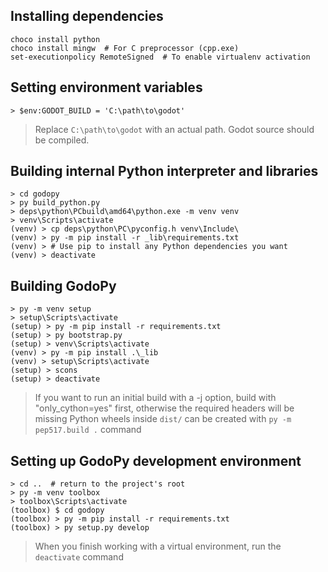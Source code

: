 ## Installing dependencies

```
choco install python
choco install mingw  # For C preprocessor (cpp.exe)
set-executionpolicy RemoteSigned  # To enable virtualenv activation
```

## Setting environment variables
```
> $env:GODOT_BUILD = 'C:\path\to\godot'
```
> Replace `C:\path\to\godot` with an actual path. Godot source should be compiled.


## Building internal Python interpreter and libraries
```
> cd godopy
> py build_python.py
> deps\python\PCbuild\amd64\python.exe -m venv venv
> venv\Scripts\activate
(venv) > cp deps\python\PC\pyconfig.h venv\Include\
(venv) > py -m pip install -r _lib\requirements.txt
(venv) > # Use pip to install any Python dependencies you want
(venv) > deactivate
```


## Building GodoPy
```
> py -m venv setup
> setup\Scripts\activate
(setup) > py -m pip install -r requirements.txt
(setup) > py bootstrap.py
(setup) > venv\Scripts\activate
(venv) > py -m pip install .\_lib
(venv) > setup\Scripts\activate
(setup) > scons
(setup) > deactivate
```
> If you want to run an initial build with a -j option, build with "only_cython=yes" first, otherwise the required headers will be missing
> Python wheels inside `dist/` can be created with `py -m pep517.build .` command

## Setting up GodoPy development environment
```
> cd ..  # return to the project's root
> py -m venv toolbox
> toolbox\Scripts\activate
(toolbox) $ cd godopy
(toolbox) > py -m pip install -r requirements.txt
(toolbox) > py setup.py develop
```
> When you finish working with a virtual environment, run the `deactivate` command
